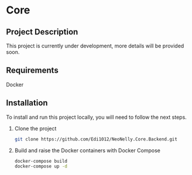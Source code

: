 # Core

## Project Description

This project is currently under development, more details will be provided soon.

## Requirements
   Docker

## Installation

To install and run this project locally, you will need to follow the next steps.

1. Clone the project

   ```bash
   git clone https://github.com/Edi1012/NeoNelly.Core.Backend.git
   ```

2. Build and raise the Docker containers with Docker Compose
   ```bash
   docker-compose build
   docker-compose up -d
   ```

